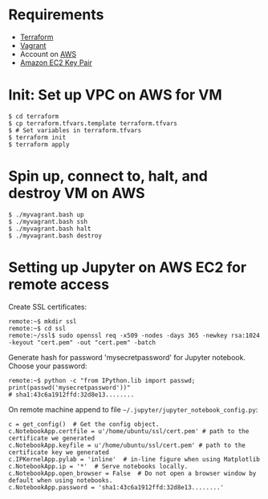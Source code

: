 # Requirements

- [Terraform](https://www.terraform.io/)
- [Vagrant](https://www.vagrantup.com/)
- Account on [AWS](https://aws.amazon.com/)
- [Amazon EC2 Key Pair](https://docs.aws.amazon.com/AWSEC2/latest/UserGuide/ec2-key-pairs.html)


# Init: Set up VPC on AWS for VM

    $ cd terraform
    $ cp terraform.tfvars.template terraform.tfvars
    $ # Set variables in terraform.tfvars
    $ terraform init
    $ terraform apply


# Spin up, connect to, halt, and destroy VM on AWS

    $ ./myvagrant.bash up
    $ ./myvagrant.bash ssh
    $ ./myvagrant.bash halt
    $ ./myvagrant.bash destroy


# Setting up Jupyter on AWS EC2 for remote access

Create SSL certificates:

    remote:~$ mkdir ssl
    remote:~$ cd ssl
    remote:~/ssl$ sudo openssl req -x509 -nodes -days 365 -newkey rsa:1024 -keyout "cert.pem" -out "cert.pem" -batch

Generate hash for password 'mysecretpassword' for Jupyter
notebook. Choose your password:

    remote:~$ python -c "from IPython.lib import passwd; print(passwd('mysecretpassword'))"
    # sha1:43c6a1912ffd:32d8e13........

On remote machine append to file `~/.jupyter/jupyter_notebook_config.py`:

    c = get_config()  # Get the config object.
    c.NotebookApp.certfile = u'/home/ubuntu/ssl/cert.pem' # path to the certificate we generated
    c.NotebookApp.keyfile = u'/home/ubuntu/ssl/cert.pem' # path to the certificate key we generated
    c.IPKernelApp.pylab = 'inline'  # in-line figure when using Matplotlib
    c.NotebookApp.ip = '*'  # Serve notebooks locally.
    c.NotebookApp.open_browser = False  # Do not open a browser window by default when using notebooks.
    c.NotebookApp.password = 'sha1:43c6a1912ffd:32d8e13........'

